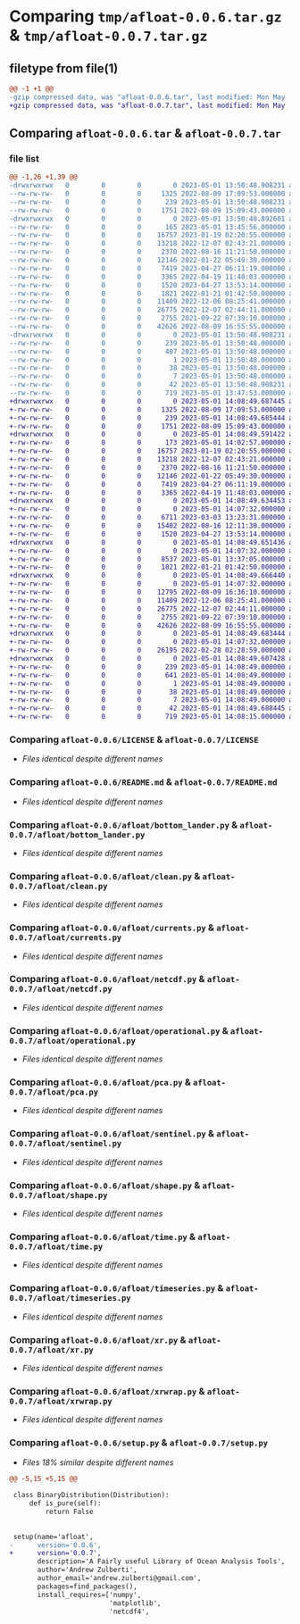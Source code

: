 # Comparing `tmp/afloat-0.0.6.tar.gz` & `tmp/afloat-0.0.7.tar.gz`

## filetype from file(1)

```diff
@@ -1 +1 @@
-gzip compressed data, was "afloat-0.0.6.tar", last modified: Mon May  1 13:50:48 2023, max compression
+gzip compressed data, was "afloat-0.0.7.tar", last modified: Mon May  1 14:08:49 2023, max compression
```

## Comparing `afloat-0.0.6.tar` & `afloat-0.0.7.tar`

### file list

```diff
@@ -1,26 +1,39 @@
-drwxrwxrwx   0        0        0        0 2023-05-01 13:50:48.908231 afloat-0.0.6/
--rw-rw-rw-   0        0        0     1325 2022-08-09 17:09:53.000000 afloat-0.0.6/LICENSE
--rw-rw-rw-   0        0        0      239 2023-05-01 13:50:48.908231 afloat-0.0.6/PKG-INFO
--rw-rw-rw-   0        0        0     1751 2022-08-09 15:09:43.000000 afloat-0.0.6/README.md
-drwxrwxrwx   0        0        0        0 2023-05-01 13:50:48.892601 afloat-0.0.6/afloat/
--rw-rw-rw-   0        0        0      165 2023-05-01 13:45:56.000000 afloat-0.0.6/afloat/__init__.py
--rw-rw-rw-   0        0        0    16757 2023-01-19 02:20:55.000000 afloat-0.0.6/afloat/bottom_lander.py
--rw-rw-rw-   0        0        0    13218 2022-12-07 02:43:21.000000 afloat-0.0.6/afloat/clean.py
--rw-rw-rw-   0        0        0     2370 2022-08-16 11:21:50.000000 afloat-0.0.6/afloat/currents.py
--rw-rw-rw-   0        0        0    12146 2022-01-22 05:49:30.000000 afloat-0.0.6/afloat/netcdf.py
--rw-rw-rw-   0        0        0     7419 2023-04-27 06:11:19.000000 afloat-0.0.6/afloat/operational.py
--rw-rw-rw-   0        0        0     3365 2022-04-19 11:48:03.000000 afloat-0.0.6/afloat/pca.py
--rw-rw-rw-   0        0        0     1520 2023-04-27 13:53:14.000000 afloat-0.0.6/afloat/sentinel.py
--rw-rw-rw-   0        0        0     1821 2022-01-21 01:42:50.000000 afloat-0.0.6/afloat/shape.py
--rw-rw-rw-   0        0        0    11409 2022-12-06 08:25:41.000000 afloat-0.0.6/afloat/time.py
--rw-rw-rw-   0        0        0    26775 2022-12-07 02:44:11.000000 afloat-0.0.6/afloat/timeseries.py
--rw-rw-rw-   0        0        0     2755 2021-09-22 07:39:10.000000 afloat-0.0.6/afloat/xr.py
--rw-rw-rw-   0        0        0    42626 2022-08-09 16:55:55.000000 afloat-0.0.6/afloat/xrwrap.py
-drwxrwxrwx   0        0        0        0 2023-05-01 13:50:48.908231 afloat-0.0.6/afloat.egg-info/
--rw-rw-rw-   0        0        0      239 2023-05-01 13:50:48.000000 afloat-0.0.6/afloat.egg-info/PKG-INFO
--rw-rw-rw-   0        0        0      407 2023-05-01 13:50:48.000000 afloat-0.0.6/afloat.egg-info/SOURCES.txt
--rw-rw-rw-   0        0        0        1 2023-05-01 13:50:48.000000 afloat-0.0.6/afloat.egg-info/dependency_links.txt
--rw-rw-rw-   0        0        0       38 2023-05-01 13:50:48.000000 afloat-0.0.6/afloat.egg-info/requires.txt
--rw-rw-rw-   0        0        0        7 2023-05-01 13:50:48.000000 afloat-0.0.6/afloat.egg-info/top_level.txt
--rw-rw-rw-   0        0        0       42 2023-05-01 13:50:48.908231 afloat-0.0.6/setup.cfg
--rw-rw-rw-   0        0        0      719 2023-05-01 13:47:53.000000 afloat-0.0.6/setup.py
+drwxrwxrwx   0        0        0        0 2023-05-01 14:08:49.687445 afloat-0.0.7/
+-rw-rw-rw-   0        0        0     1325 2022-08-09 17:09:53.000000 afloat-0.0.7/LICENSE
+-rw-rw-rw-   0        0        0      239 2023-05-01 14:08:49.685444 afloat-0.0.7/PKG-INFO
+-rw-rw-rw-   0        0        0     1751 2022-08-09 15:09:43.000000 afloat-0.0.7/README.md
+drwxrwxrwx   0        0        0        0 2023-05-01 14:08:49.591422 afloat-0.0.7/afloat/
+-rw-rw-rw-   0        0        0      173 2023-05-01 14:02:57.000000 afloat-0.0.7/afloat/__init__.py
+-rw-rw-rw-   0        0        0    16757 2023-01-19 02:20:55.000000 afloat-0.0.7/afloat/bottom_lander.py
+-rw-rw-rw-   0        0        0    13218 2022-12-07 02:43:21.000000 afloat-0.0.7/afloat/clean.py
+-rw-rw-rw-   0        0        0     2370 2022-08-16 11:21:50.000000 afloat-0.0.7/afloat/currents.py
+-rw-rw-rw-   0        0        0    12146 2022-01-22 05:49:30.000000 afloat-0.0.7/afloat/netcdf.py
+-rw-rw-rw-   0        0        0     7419 2023-04-27 06:11:19.000000 afloat-0.0.7/afloat/operational.py
+-rw-rw-rw-   0        0        0     3365 2022-04-19 11:48:03.000000 afloat-0.0.7/afloat/pca.py
+drwxrwxrwx   0        0        0        0 2023-05-01 14:08:49.634453 afloat-0.0.7/afloat/plot/
+-rw-rw-rw-   0        0        0        0 2023-05-01 14:07:32.000000 afloat-0.0.7/afloat/plot/__init__.py
+-rw-rw-rw-   0        0        0     6711 2023-03-03 13:23:31.000000 afloat-0.0.7/afloat/plot/gif.py
+-rw-rw-rw-   0        0        0    15402 2022-08-16 12:11:30.000000 afloat-0.0.7/afloat/plot/plotting.py
+-rw-rw-rw-   0        0        0     1520 2023-04-27 13:53:14.000000 afloat-0.0.7/afloat/sentinel.py
+drwxrwxrwx   0        0        0        0 2023-05-01 14:08:49.651436 afloat-0.0.7/afloat/sfodautils/
+-rw-rw-rw-   0        0        0        0 2023-05-01 14:07:32.000000 afloat-0.0.7/afloat/sfodautils/__init__.py
+-rw-rw-rw-   0        0        0     8537 2023-05-01 13:37:05.000000 afloat-0.0.7/afloat/sfodautils/harmonic_analysis.py
+-rw-rw-rw-   0        0        0     1821 2022-01-21 01:42:50.000000 afloat-0.0.7/afloat/shape.py
+drwxrwxrwx   0        0        0        0 2023-05-01 14:08:49.666440 afloat-0.0.7/afloat/tides/
+-rw-rw-rw-   0        0        0        0 2023-05-01 14:07:32.000000 afloat-0.0.7/afloat/tides/__init__.py
+-rw-rw-rw-   0        0        0    12795 2022-08-09 16:36:10.000000 afloat-0.0.7/afloat/tides/cons.py
+-rw-rw-rw-   0        0        0    11409 2022-12-06 08:25:41.000000 afloat-0.0.7/afloat/time.py
+-rw-rw-rw-   0        0        0    26775 2022-12-07 02:44:11.000000 afloat-0.0.7/afloat/timeseries.py
+-rw-rw-rw-   0        0        0     2755 2021-09-22 07:39:10.000000 afloat-0.0.7/afloat/xr.py
+-rw-rw-rw-   0        0        0    42626 2022-08-09 16:55:55.000000 afloat-0.0.7/afloat/xrwrap.py
+drwxrwxrwx   0        0        0        0 2023-05-01 14:08:49.683444 afloat-0.0.7/afloat/xutils/
+-rw-rw-rw-   0        0        0        0 2023-05-01 14:07:32.000000 afloat-0.0.7/afloat/xutils/__init__.py
+-rw-rw-rw-   0        0        0    26195 2022-02-28 02:28:59.000000 afloat-0.0.7/afloat/xutils/windrose.py
+drwxrwxrwx   0        0        0        0 2023-05-01 14:08:49.607428 afloat-0.0.7/afloat.egg-info/
+-rw-rw-rw-   0        0        0      239 2023-05-01 14:08:49.000000 afloat-0.0.7/afloat.egg-info/PKG-INFO
+-rw-rw-rw-   0        0        0      641 2023-05-01 14:08:49.000000 afloat-0.0.7/afloat.egg-info/SOURCES.txt
+-rw-rw-rw-   0        0        0        1 2023-05-01 14:08:49.000000 afloat-0.0.7/afloat.egg-info/dependency_links.txt
+-rw-rw-rw-   0        0        0       38 2023-05-01 14:08:49.000000 afloat-0.0.7/afloat.egg-info/requires.txt
+-rw-rw-rw-   0        0        0        7 2023-05-01 14:08:49.000000 afloat-0.0.7/afloat.egg-info/top_level.txt
+-rw-rw-rw-   0        0        0       42 2023-05-01 14:08:49.688445 afloat-0.0.7/setup.cfg
+-rw-rw-rw-   0        0        0      719 2023-05-01 14:08:15.000000 afloat-0.0.7/setup.py
```

### Comparing `afloat-0.0.6/LICENSE` & `afloat-0.0.7/LICENSE`

 * *Files identical despite different names*

### Comparing `afloat-0.0.6/README.md` & `afloat-0.0.7/README.md`

 * *Files identical despite different names*

### Comparing `afloat-0.0.6/afloat/bottom_lander.py` & `afloat-0.0.7/afloat/bottom_lander.py`

 * *Files identical despite different names*

### Comparing `afloat-0.0.6/afloat/clean.py` & `afloat-0.0.7/afloat/clean.py`

 * *Files identical despite different names*

### Comparing `afloat-0.0.6/afloat/currents.py` & `afloat-0.0.7/afloat/currents.py`

 * *Files identical despite different names*

### Comparing `afloat-0.0.6/afloat/netcdf.py` & `afloat-0.0.7/afloat/netcdf.py`

 * *Files identical despite different names*

### Comparing `afloat-0.0.6/afloat/operational.py` & `afloat-0.0.7/afloat/operational.py`

 * *Files identical despite different names*

### Comparing `afloat-0.0.6/afloat/pca.py` & `afloat-0.0.7/afloat/pca.py`

 * *Files identical despite different names*

### Comparing `afloat-0.0.6/afloat/sentinel.py` & `afloat-0.0.7/afloat/sentinel.py`

 * *Files identical despite different names*

### Comparing `afloat-0.0.6/afloat/shape.py` & `afloat-0.0.7/afloat/shape.py`

 * *Files identical despite different names*

### Comparing `afloat-0.0.6/afloat/time.py` & `afloat-0.0.7/afloat/time.py`

 * *Files identical despite different names*

### Comparing `afloat-0.0.6/afloat/timeseries.py` & `afloat-0.0.7/afloat/timeseries.py`

 * *Files identical despite different names*

### Comparing `afloat-0.0.6/afloat/xr.py` & `afloat-0.0.7/afloat/xr.py`

 * *Files identical despite different names*

### Comparing `afloat-0.0.6/afloat/xrwrap.py` & `afloat-0.0.7/afloat/xrwrap.py`

 * *Files identical despite different names*

### Comparing `afloat-0.0.6/setup.py` & `afloat-0.0.7/setup.py`

 * *Files 18% similar despite different names*

```diff
@@ -5,15 +5,15 @@
 
 class BinaryDistribution(Distribution):
     def is_pure(self):
         return False
 
 		
 setup(name='afloat',
-      version='0.0.6',
+      version='0.0.7',
       description='A Fairly useful Library of Ocean Analysis Tools',
       author='Andrew Zulberti',
       author_email='andrew.zulberti@gmail.com',
       packages=find_packages(),
       install_requires=['numpy',
                         'matplotlib', 
                         'netcdf4',
```

